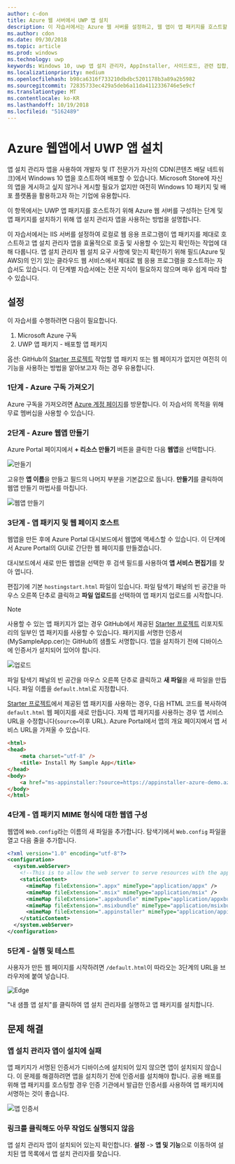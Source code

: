 ```yaml
---
author: c-don
title: Azure 웹 서버에서 UWP 앱 설치
description: 이 자습서에서는 Azure 웹 서버를 설정하고, 웹 앱이 앱 패키지를 호스트할 수 있는지 확인하고, 효과적으로 앱 설치 관리자를 호출 및 사용하는 방법에 대해 설명합니다.
ms.author: cdon
ms.date: 09/30/2018
ms.topic: article
ms.prod: windows
ms.technology: uwp
keywords: Windows 10, uwp 앱 설치 관리자, AppInstaller, 사이드로드, 관련 집합, 선택적 패키지, Azure 웹 서버
ms.localizationpriority: medium
ms.openlocfilehash: b98ca6316f733210dbdbc5201178b3a89a2b5982
ms.sourcegitcommit: 72835733ec429a5deb6a11da4112336746e5e9cf
ms.translationtype: MT
ms.contentlocale: ko-KR
ms.lasthandoff: 10/19/2018
ms.locfileid: "5162489"
---
```

# <a name="install-a-uwp-app-from-an-azure-web-app"></a>Azure 웹앱에서 UWP 앱 설치

앱 설치 관리자 앱을 사용하여 개발자 및 IT 전문가가 자신의 CDN(콘텐츠 배달 네트워크)에서 Windows 10 앱을 호스트하여 배포할 수 있습니다. Microsoft Store에 자신의 앱을 게시하고 싶지 않거나 게시할 필요가 없지만 여전히 Windows 10 패키지 및 배포 플랫폼을 활용하고자 하는 기업에 유용합니다.

이 항목에서는 UWP 앱 패키지를 호스트하기 위해 Azure 웹 서버를 구성하는 단계 및 앱 패키지를 설치하기 위해 앱 설치 관리자 앱을 사용하는 방법을 설명합니다.

이 자습서에서는 IIS 서버를 설정하여 로컬로 웹 응용 프로그램이 앱 패키지를 제대로 호스트하고 앱 설치 관리자 앱을 효율적으로 호출 및 사용할 수 있는지 확인하는 작업에 대해 다룹니다. 앱 설치 관리자 웹 설치 요구 사항에 맞는지 확인하기 위해 필드(Azure 및 AWS)의 인기 있는 클라우드 웹 서비스에서 제대로 웹 응용 프로그램을 호스트하는 자습서도 있습니다. 이 단계별 자습서에는 전문 지식이 필요하지 않으며 매우 쉽게 따라 할 수 있습니다. 

## <a name="setup"></a>설정

이 자습서를 수행하려면 다음이 필요합니다.
 
1. Microsoft Azure 구독 
2. UWP 앱 패키지 - 배포할 앱 패키지

옵션: GitHub의 [Starter 프로젝트](https://github.com/AppInstaller/MySampleWebApp) 작업할 앱 패키지 또는 웹 페이지가 없지만 여전히 이 기능을 사용하는 방법을 알아보고자 하는 경우 유용합니다.

### <a name="step-1---get-an-azure-subscription"></a>1단계 - Azure 구독 가져오기
Azure 구독을 가져오려면 [Azure 계정 페이지](https://azure.microsoft.com/free/)를 방문합니다. 이 자습서의 목적을 위해 무료 멤버십을 사용할 수 있습니다.

### <a name="step-2---create-an-azure-web-app"></a>2단계 - Azure 웹앱 만들기 
Azure Portal 페이지에서 **+ 리소스 만들기** 버튼을 클릭한 다음 **웹앱**을 선택합니다.

![만들기](images/azure-create-app.png)

고유한 **앱 이름**을 만들고 필드의 나머지 부분을 기본값으로 둡니다. **만들기**를 클릭하여 웹앱 만들기 마법사를 마칩니다. 

![웹앱 만들기](images/azure-create-app-2.png)

### <a name="step-3---hosting-the-app-package-and-the-web-page"></a>3단계 - 앱 패키지 및 웹 페이지 호스트 
웹앱을 만든 후에 Azure Portal 대시보드에서 웹앱에 액세스할 수 있습니다. 이 단계에서 Azure Portal의 GUI로 간단한 웹 페이지를 만들겠습니다.

대시보드에서 새로 만든 웹앱을 선택한 후 검색 필드를 사용하여 **앱 서비스 편집기**를 찾아 엽니다. 

편집기에 기본 `hostingstart.html` 파일이 있습니다. 파일 탐색기 패널의 빈 공간을 마우스 오른쪽 단추로 클릭하고 **파일 업로드**를 선택하여 앱 패키지 업로드를 시작합니다.

> [!NOTE]
> 사용할 수 있는 앱 패키지가 없는 경우 GitHub에서 제공된 [Starter 프로젝트](https://github.com/AppInstaller/MySampleWebApp) 리포지토리의 일부인 앱 패키지를 사용할 수 있습니다. 패키지를 서명한 인증서(MySampleApp.cer)는 GitHub의 샘플도 서명합니다. 앱을 설치하기 전에 디바이스에 인증서가 설치되어 있어야 합니다.

![업로드](images/azure-upload-file.png)

파일 탐색기 패널의 빈 공간을 마우스 오른쪽 단추로 클릭하고 **새 파일**을 새 파일을 만듭니다. 파일 이름을 `default.html`로 지정합니다.

[Starter 프로젝트](https://github.com/AppInstaller/MySampleWebApp)에서 제공된 앱 패키지를 사용하는 경우, 다음 HTML 코드를 복사하여 `default.html` 웹 페이지를 새로 만듭니다. 자체 앱 패키지를 사용하는 경우 앱 서비스 URL을 수정합니다(`source=`이후 URL). Azure Portal에서 앱의 개요 페이지에서 앱 서비스 URL을 가져올 수 있습니다.

```html
<html>
<head>
    <meta charset="utf-8" />
    <title> Install My Sample App</title>
</head>
<body>
    <a href="ms-appinstaller:?source=https://appinstaller-azure-demo.azurewebsites.net/MySampleApp.appxbundle"> Install My Sample App</a>
</body>
</html>
```

### <a name="step-4---configure-the-web-app-for-app-package-mime-types"></a>4단계 - 앱 패키지 MIME 형식에 대한 웹앱 구성

웹앱에 `Web.config`라는 이름의 새 파일을 추가합니다. 탐색기에서 `Web.config` 파일을 열고 다음 줄을 추가합니다. 

```xml
<?xml version="1.0" encoding="utf-8"?>
<configuration>
  <system.webServer>
    <!--This is to allow the web server to serve resources with the appropriate file extension-->
    <staticContent>
      <mimeMap fileExtension=".appx" mimeType="application/appx" />
      <mimeMap fileExtension=".msix" mimeType="application/msix" />
      <mimeMap fileExtension=".appxbundle" mimeType="application/appxbundle" />
      <mimeMap fileExtension=".msixbundle" mimeType="application/msixbundle" />
      <mimeMap fileExtension=".appinstaller" mimeType="application/appinstaller" />
    </staticContent>
  </system.webServer>
</configuration>
```

### <a name="step-5---run-and-test"></a>5단계 - 실행 및 테스트

사용자가 만든 웹 페이지를 시작하려면 `/default.html`이 따라오는 3단계의 URL을 브라우저에 붙여 넣습니다. 

![Edge](images/edge.png)

"내 샘플 앱 설치"를 클릭하여 앱 설치 관리자를 실행하고 앱 패키지를 설치합니다. 

## <a name="troubleshooting-issues"></a>문제 해결

### <a name="app-installer-app-fails-to-install"></a>앱 설치 관리자 앱이 설치에 실패 
앱 패키지가 서명된 인증서가 디바이스에 설치되어 있지 않으면 앱이 설치되지 않습니다. 이 문제를 해결하려면 앱을 설치하기 전에 인증서를 설치해야 합니다. 공용 배포를 위해 앱 패키지를 호스팅할 경우 인증 기관에서 발급한 인증서를 사용하여 앱 패키지에 서명하는 것이 좋습니다. 

![앱 인증서](images/aws-app-cert.png)

### <a name="nothing-happens-when-you-click-the-link"></a>링크를 클릭해도 아무 작업도 실행되지 않음 
앱 설치 관리자 앱이 설치되어 있는지 확인합니다. **설정** -> **앱 및 기능**으로 이동하여 설치된 앱 목록에서 앱 설치 관리자를 찾습니다. 

